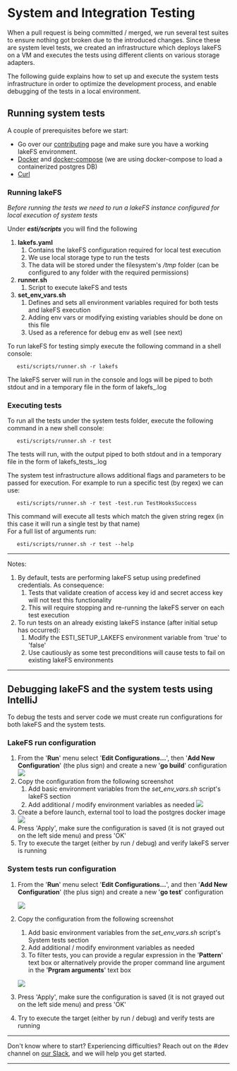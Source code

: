 # System and Integration Testing

When a pull request is being committed / merged, we run several test suites to ensure nothing got broken due to the introduced changes.
Since these are system level tests, we created an infrastructure which deploys lakeFS on a VM and executes the tests using different clients on various storage adapters.

The following guide explains how to set up and execute the system tests infrastructure in order to optimize the development process, and enable debugging of the tests in a local environment.

## Running system tests

A couple of prerequisites before we start:

* Go over our [contributing](https://docs.lakefs.io/contributing.html) page and make sure you have a working lakeFS environment.
* [Docker](https://www.docker.com/) and [docker-compose](https://docs.docker.com/compose/install/) (we are using docker-compose to load a containerized postgres DB)
* [Curl](https://curl.se/)

### Running lakeFS

*Before running the tests we need to run a lakeFS instance configured for local execution of system tests*

Under _**esti/scripts**_ you will find the following

1. **lakefs.yaml**
   1. Contains the lakeFS configuration required for local test execution
   2. We use local storage type to run the tests
   3. The data will be stored under the filesystem's _/tmp_ folder (can be configured to any folder with the required permissions)
2. **runner.sh**
   1. Script to execute lakeFS and tests
3. **set_env_vars.sh**
   1. Defines and sets all environment variables required for both tests and lakeFS execution
   2. Adding env vars or modifying existing variables should be done on this file
   3. Used as a reference for debug env as well (see next)
   

To run lakeFS for testing simply execute the following command in a shell console:
```shell
   esti/scripts/runner.sh -r lakefs 
```
The lakeFS server will run in the console and logs will be piped to both stdout and in a temporary file in the form of lakefs_<XXX>.log

### Executing tests

To run all the tests under the system tests folder, execute the following command in a new shell console:
```shell
   esti/scripts/runner.sh -r test
```
The tests will run, with the output piped to both stdout and in a temporary file in the form of lakefs_tests_<XXX>.log

The system test infrastructure allows additional flags and parameters to be passed for execution.
For example to run a specific test (by regex) we can use:
```shell
   esti/scripts/runner.sh -r test -test.run TestHooksSuccess
```
This command will execute all tests which match the given string regex (in this case it will run a single test by that name)  
For a full list of arguments run: 
```shell
   esti/scripts/runner.sh -r test --help
```

---

Notes:
1. By default, tests are performing lakeFS setup using predefined credentials. As consequence:
   1. Tests that validate creation of access key id and secret access key will not test this functionality
   2. This will require stopping and re-running the lakeFS server on each test execution
2. To run tests on an already existing lakeFS instance (after initial setup has occurred):
   1. Modify the ESTI_SETUP_LAKEFS environment variable from 'true' to 'false'
   2. Use cautiously as some test preconditions will cause tests to fail on existing lakeFS environments

---

## Debugging lakeFS and the system tests using IntelliJ

To debug the tests and server code we must create run configurations for both lakeFS and the system tests.

### LakeFS run configuration

1. From the '**Run**' menu select '**Edit Configurations...**', then '**Add New Configuration**' (the plus sign) and create a new '**go build**' configuration  
    ![](img/go_build.png)
2. Copy the configuration from the following screenshot
   1. Add basic environment variables from the _set_env_vars.sh_ script's lakeFS section
   2. Add additional / modify environment variables as needed
   ![](img/lakefs_config.png)
3. Create a before launch, external tool to load the postgres docker image
   ![](img/postgres.png)
4. Press 'Apply', make sure the configuration is saved (it is not grayed out on the left side menu) and press 'OK'
5. Try to execute the target (either by run / debug) and verify lakeFS server is running

### System tests run configuration

1. From the '**Run**' menu select '**Edit Configurations...**', and then '**Add New Configuration**' (the plus sign) and create a new '**go test**' configuration

   ![](img/go_test.png)
2. Copy the configuration from the following screenshot
    1. Add basic environment variables from the _set_env_vars.sh_ script's System tests section
    2. Add additional / modify environment variables as needed
    3. To filter tests, you can provide a regular expression in the '**Pattern**' text box or alternatively provide the proper command line argument in the '**Prgram arguments**' text box
   
    ![](img/esti_config.png)
3. Press 'Apply', make sure the configuration is saved (it is not grayed out on the left side menu) and press 'OK'
4. Try to execute the target (either by run / debug) and verify tests are running

---

Don't know where to start? Experiencing difficulties? Reach out on the #dev channel on [our Slack](https://lakefs.io/slack), and we will help you get started.

---

